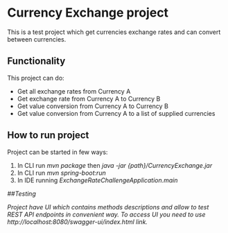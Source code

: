 # Currency Exchange project

This is a test project which get currencies exchange rates and can convert between currencies. 


## Functionality
This project  can do:
<ul>  
<li> Get all exchange rates from Currency A</li>
<li>Get exchange rate from Currency A to Currency B</li>  
<li>Get value conversion from Currency A to Currency B</li>  
<li> Get value conversion from Currency A to a list of supplied currencies</li> 
</ul>



## How to run project

Project can be started in few ways:
1. In CLI run <em>mvn package</em> then <em>java -jar {path}/CurrencyExchange.jar</em>
2.  In CLI run  <em>mvn spring-boot:run </em>
3. In IDE running <em>ExchangeRateChallengeApplication.main

##Testing

Project have UI which contains methods descriptions and allow to test REST API endpoints in convenient way. To access UI you need to use http://localhost:8080/swagger-ui/index.html link. 
